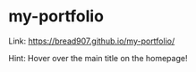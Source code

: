 # my-portfolio

Link: https://bread907.github.io/my-portfolio/

Hint: Hover over the main title on the homepage!
